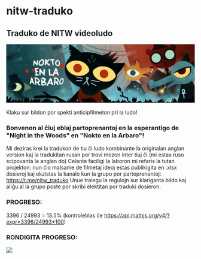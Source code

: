 # nitw-traduko
## Traduko de NITW videoludo

[![video](https://github.com/vadimfedulov035/nitw-traduko/raw/main/cover.png)](https://www.youtube.com/watch?v=u17kM8oSz3k)

Klaku sur bildon por spekti anticipfilmeton pri la ludo!

### Bonvenon al ĉiuj eblaj partoprenantoj en la esperantigo de "Night in the Woods" en "Nokto en la Arbaro"!

Mi deziras krei la tradukon de tiu ĉi ludo kombinante la originalan anglan version kaj la tradukitan rusan por trovi mezon inter tiuj ĉi (mi estas ruso scipovanta la anglan do)
Celante faciligi la laboron mi refaris la tutan projekton: nun ĉio malsame de filmetaj ideoj estas publikigita en .xlsx dosieroj kaj ekzistas la kanalo kun la grupo por
partoprenantoj: https://t.me/nitw_traduko Unue tralegu la regulojn sur klariganta bildo kaj aliĝu al la grupo poste por skribi elektitan por traduki dosieron.

### PROGRESO:

3396 / 24993 = 13.5% (kontroleblas ĉe https://api.mathjs.org/v4/?expr=3396/24993*100)

### RONDIGITA PROGRESO:

![](https://geps.dev/progress/14)